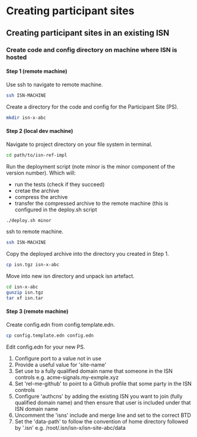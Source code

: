 # Creating participant sites

## Creating participant sites in an existing ISN

### Create code and config directory on machine where ISN is hosted

#### Step 1 (remote machine)

Use ssh to navigate to remote machine.
```bash
ssh ISN-MACHINE
```

Create a directory for the code and config for the Participant Site (PS).
```bash
mkdir isn-x-abc
```

#### Step 2 (local dev machine)

Navigate to project directory on your file system in terminal.
```bash
cd path/to/isn-ref-impl
```

Run the deployment script (note minor is the minor component of the version number). Which will:
- run the tests (check if they succeed)
- cretae the archive
- compress the archive
- transfer the compressed archive to the remote machine (this is configured in the deploy.sh script
```bash
./deploy.sh minor
```

ssh to remote machine.
```bash
ssh ISN-MACHINE
```

Copy the deployed archive into the directory you created in Step 1.
```bash
cp isn.tgz isn-x-abc
```

Move into new isn directory and unpack isn artefact.
```bash
cd isn-x-abc
gunzip isn.tgz
tar xf isn.tar
```

#### Step 3 (remote machine)

Create config.edn from config.template.edn.
```bash
cp config.template.edn config.edn
```

Edit config.edn for your new PS.

1. Configure port to a value not in use
2. Provide a useful value for 'site-name'
3. Set use to a fully qualified domain name that someone in the ISN controls e.g. acme-signals.my-exmple.xyz
4. Set 'rel-me-github' to point to a Github profile that some party in the ISN controls
5. Configure 'authcns' by adding the existing ISN you want to join (fully qualified domain name) and then ensure that user is included under that ISN domain name
6. Uncomment the 'isns' include and merge line and set to the correct BTD
7. Set the 'data-path' to follow the convention of home directory followed by '.isn' e.g. /root/.isn/isn-x/isn-site-abc/data
